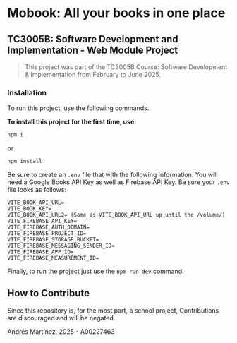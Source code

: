 # Mobook: All your books in one place

## TC3005B: Software Development and Implementation - Web Module Project

> This project was part of the TC3005B Course: Software Development & Implementation from February to June 2025.

### Installation

To run this project, use the following commands.

**To install this project for the first time, use:**

```bash
npm i
```

or

```bash
npm install
```

Be sure to create an `.env` file that with the following information. You will need a Google Books API Key as well as
Firebase API Key.
Be sure your `.env` file looks as follows:

```dotenv
VITE_BOOK_API_URL=
VITE_BOOK_KEY=
VITE_BOOK_API_URL2= (Same as VITE_BOOK_API_URL up until the /volume/)
VITE_FIREBASE_API_KEY=
VITE_FIREBASE_AUTH_DOMAIN=
VITE_FIREBASE_PROJECT_ID=
VITE_FIREBASE_STORAGE_BUCKET=
VITE_FIREBASE_MESSAGING_SENDER_ID=
VITE_FIREBASE_APP_ID=
VITE_FIREBASE_MEASUREMENT_ID=
```

Finally, to run the project just use the `npm run dev` command.

## How to Contribute

Since this repository is, for the most part, a school project, Contributions are discouraged and will be negated.

Andrés Martínez, 2025 - A00227463
